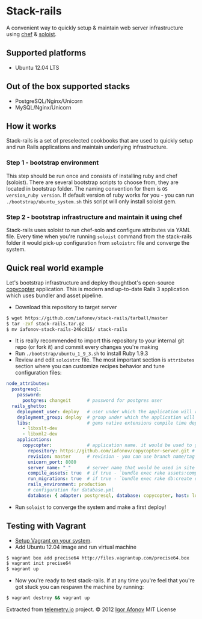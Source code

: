 # Stack-rails

A convenient way to quickly setup & maintain web server infrastructure using [chef](http://www.opscode.com/chef/) & [soloist](https://github.com/mkocher/soloist).

## Supported platforms

* Ubuntu 12.04 LTS

## Out of the box supported stacks

* PostgreSQL/Nginx/Unicorn
* MySQL/Nginx/Unicorn

## How it works

Stack-rails is a set of preselected cookbooks that are used to quickly setup and run Rails applications and maintain underlying infrastructure.

### Step 1 - bootstrap environment

This step should be run once and consists of installing ruby and chef (soloist). There are several bootstrap scripts to choose from, they are located in bootstrap folder. The naming convention for them is `OS version`_`ruby version`. If default version of ruby works for you - you can run `./bootstrap/ubuntu_system.sh` this script will only install soloist gem.

### Step 2 - bootstrap infrastructure and maintain it using chef

Stack-rails uses soloist to run chef-solo and configure attributes via YAML file. Every time when you're running `soloist` command from the stack-rails folder it would pick-up configuration from `soloistrc` file and converge the system.

## Quick real world example

Let's bootstrap infrastructure and deploy thoughtbot's open-source [copycopter](https://github.com/copycopter/copycopter-server) application. This is modern and up-to-date Rails 3 application which uses bundler and asset pipeline.

* Download this repository to target server

```bash
$ wget https://github.com/iafonov/stack-rails/tarball/master
$ tar -zxf stack-rails.tar.gz
$ mv iafonov-stack-rails-246c815/ stack-rails
```
* It is really recommended to import this repository to your internal git repo (or fork it) and commit every changes you're making
* Run `./bootstrap/ubuntu_1_9_3.sh` to install Ruby 1.9.3
* Review and edit `soloistrc` file. The most important section is `attributes` section where you can customize recipes behavior and tune configuration files:

```yaml
node_attributes:
  postgresql:
    password:
      postgres: changeit      # password for postgres user
  rails_ghetto:
    deployment_user: deploy   # user under which the application will run
    deployment_group: deploy  # group under which the application will run
    libs:                     # gems native extensions compile time dependencies
      - libxslt-dev  
      - libxml2-dev
    applications:
      copycopter:             # application name. it would be used to generate init.d script
        repository: https://github.com/iafonov/copycopter-server.git # code repository
        revision: master      # revision - you can use branch name/tag name or exact SHA id of commit
        unicorn_port: 8080
        server_name: "_"      # server name that would be used in site's nginx configuration, "_" - is catch-all name
        compile_assets: true  # if true - `bundle exec rake assets:compile` would be run before deployment
        run_migrations: true  # if true - `bundle exec rake db:create db:migrate` would be run before deployment
        rails_environment: production
        # configuration for database.yml
        database: { adapter: postgresql, database: copycopter, host: localhost, username: postgres, password: changeit }
```

* Run `soloist` to converge the system and make a first deploy!

## Testing with Vagrant

* [Setup Vagrant on your system](http://vagrantup.com/v1/docs/getting-started/index.html).
* Add Ubuntu 12.04 image and run virtual machine

```bash
$ vagrant box add precise64 http://files.vagrantup.com/precise64.box
$ vagrant init precise64
$ vagrant up
```

* Now you're ready to test stack-rails. If at any time you're feel that you're got stuck you can respawn the machine by running:

```bash
$ vagrant destroy && vagrant up
```

Extracted from [telemetry.io](http://telemetry.io) project.
© 2012 [Igor Afonov](https://iafonov.github.com) MIT License